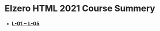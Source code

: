 # Elzero HTML 2021 Course Summery

* ### [L-01 ~ L-05](https://github.com/islamahmedc/Elzero_HTML_2021_Course/wiki/Home---L-01-~-L-05)
